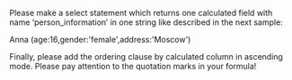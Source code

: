Please make a select statement which returns one calculated field with name ‘person_information’ in one string like described in the next sample:

Anna (age:16,gender:'female',address:'Moscow')

Finally, please add the ordering clause by calculated column in ascending mode. Please pay attention to the quotation marks in your formula!